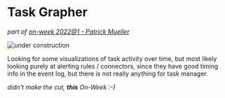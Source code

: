 # Task Grapher 

_part of [on-week 2022@1 - Patrick Mueller](./README.md)_

![under construction](https://upload.wikimedia.org/wikipedia/commons/d/d9/Under_construction_animated.gif)

Looking for some visualizations of task activity over time, but most likely
looking purely at alerting rules / connectors, since they have good timing
info in the event log, but there is not really anything for task manager.

_didn't make the cut, **this** On-Week :-)_